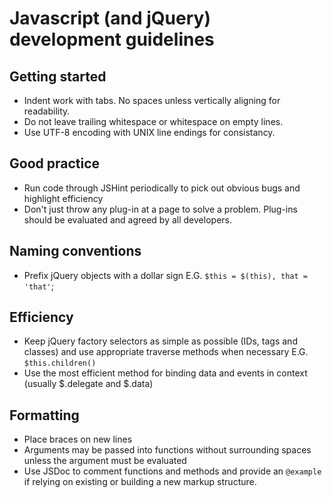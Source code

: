 # Javascript (and jQuery) development guidelines

## Getting started

* Indent work with tabs. No spaces unless vertically aligning for readability.
* Do not leave trailing whitespace or whitespace on empty lines.
* Use UTF-8 encoding with UNIX line endings for consistancy.

## Good practice

* Run code through JSHint periodically to pick out obvious bugs and highlight efficiency
* Don't just throw any plug-in at a page to solve a problem. Plug-ins should be evaluated and agreed by all developers.

## Naming conventions

* Prefix jQuery objects with a dollar sign E.G. `$this = $(this), that = 'that'`;

## Efficiency

* Keep jQuery factory selectors as simple as possible (IDs, tags and classes) and use appropriate traverse methods when necessary E.G. `$this.children()`
* Use the most efficient method for binding data and events in context (usually $.delegate and $.data)

## Formatting

* Place braces on new lines
* Arguments may be passed into functions without surrounding spaces unless the argument must be evaluated
* Use JSDoc to comment functions and methods and provide an `@example` if relying on existing or building a new markup structure.
